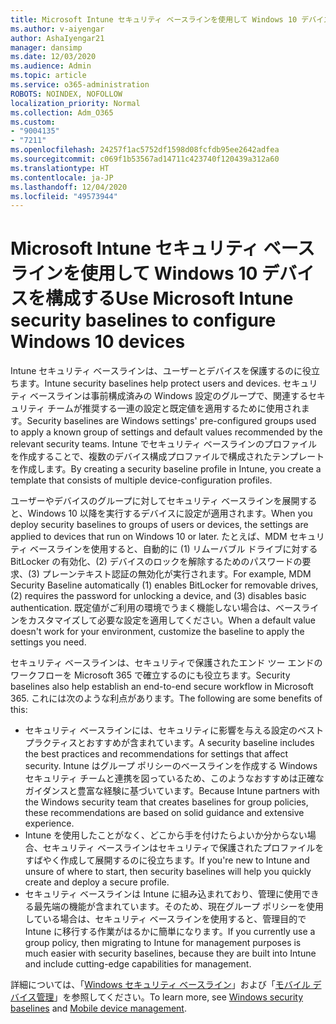```yaml
---
title: Microsoft Intune セキュリティ ベースラインを使用して Windows 10 デバイスを構成する
ms.author: v-aiyengar
author: AshaIyengar21
manager: dansimp
ms.date: 12/03/2020
ms.audience: Admin
ms.topic: article
ms.service: o365-administration
ROBOTS: NOINDEX, NOFOLLOW
localization_priority: Normal
ms.collection: Adm_O365
ms.custom:
- "9004135"
- "7211"
ms.openlocfilehash: 24257f1ac5752df1598d08fcfdb95ee2642adfea
ms.sourcegitcommit: c069f1b53567ad14711c423740f120439a312a60
ms.translationtype: HT
ms.contentlocale: ja-JP
ms.lasthandoff: 12/04/2020
ms.locfileid: "49573944"
---
```

# <a name="use-microsoft-intune-security-baselines-to-configure-windows-10-devices"></a><span data-ttu-id="67838-102">Microsoft Intune セキュリティ ベースラインを使用して Windows 10 デバイスを構成する</span><span class="sxs-lookup"><span data-stu-id="67838-102">Use Microsoft Intune security baselines to configure Windows 10 devices</span></span>

<span data-ttu-id="67838-103">Intune セキュリティ ベースラインは、ユーザーとデバイスを保護するのに役立ちます。</span><span class="sxs-lookup"><span data-stu-id="67838-103">Intune security baselines help protect users and devices.</span></span> <span data-ttu-id="67838-104">セキュリティ ベースラインは事前構成済みの Windows 設定のグループで、関連するセキュリティ チームが推奨する一連の設定と既定値を適用するために使用されます。</span><span class="sxs-lookup"><span data-stu-id="67838-104">Security baselines are Windows settings' pre-configured groups used to apply a known group of settings and default values recommended by the relevant security teams.</span></span> <span data-ttu-id="67838-105">Intune でセキュリティ ベースラインのプロファイルを作成することで、複数のデバイス構成プロファイルで構成されたテンプレートを作成します。</span><span class="sxs-lookup"><span data-stu-id="67838-105">By creating a security baseline profile in Intune, you create a template that consists of multiple device-configuration profiles.</span></span>

<span data-ttu-id="67838-106">ユーザーやデバイスのグループに対してセキュリティ ベースラインを展開すると、Windows 10 以降を実行するデバイスに設定が適用されます。</span><span class="sxs-lookup"><span data-stu-id="67838-106">When you deploy security baselines to groups of users or devices, the settings are applied to devices that run on Windows 10 or later.</span></span> <span data-ttu-id="67838-107">たとえば、MDM セキュリティ ベースラインを使用すると、自動的に (1) リムーバブル ドライブに対する BitLocker の有効化、(2) デバイスのロックを解除するためのパスワードの要求、(3) プレーンテキスト認証の無効化が実行されます。</span><span class="sxs-lookup"><span data-stu-id="67838-107">For example, MDM Security Baseline automatically (1) enables BitLocker for removable drives, (2) requires the password for unlocking a device, and (3) disables basic authentication.</span></span> <span data-ttu-id="67838-108">既定値がご利用の環境でうまく機能しない場合は、ベースラインをカスタマイズして必要な設定を適用してください。</span><span class="sxs-lookup"><span data-stu-id="67838-108">When a default value doesn't work for your environment, customize the baseline to apply the settings you need.</span></span>

<span data-ttu-id="67838-109">セキュリティ ベースラインは、セキュリティで保護されたエンド ツー エンドのワークフローを Microsoft 365 で確立するのにも役立ちます。</span><span class="sxs-lookup"><span data-stu-id="67838-109">Security baselines also help establish an end-to-end secure workflow in Microsoft 365.</span></span> <span data-ttu-id="67838-110">これには次のような利点があります。</span><span class="sxs-lookup"><span data-stu-id="67838-110">The following are some benefits of this:</span></span>

- <span data-ttu-id="67838-111">セキュリティ ベースラインには、セキュリティに影響を与える設定のベスト プラクティスとおすすめが含まれています。</span><span class="sxs-lookup"><span data-stu-id="67838-111">A security baseline includes the best practices and recommendations for settings that affect security.</span></span> <span data-ttu-id="67838-112">Intune はグループ ポリシーのベースラインを作成する Windows セキュリティ チームと連携を図っているため、このようなおすすめは正確なガイダンスと豊富な経験に基づいています。</span><span class="sxs-lookup"><span data-stu-id="67838-112">Because Intune partners with the Windows security team that creates baselines for group policies, these recommendations are based on solid guidance and extensive experience.</span></span>
- <span data-ttu-id="67838-113">Intune を使用したことがなく、どこから手を付けたらよいか分からない場合、セキュリティ ベースラインはセキュリティで保護されたプロファイルをすばやく作成して展開するのに役立ちます。</span><span class="sxs-lookup"><span data-stu-id="67838-113">If you're new to Intune and unsure of where to start, then security baselines will help you quickly create and deploy a secure profile.</span></span>
- <span data-ttu-id="67838-114">セキュリティ ベースラインは Intune に組み込まれており、管理に使用できる最先端の機能が含まれています。そのため、現在グループ ポリシーを使用している場合は、セキュリティ ベースラインを使用すると、管理目的で Intune に移行する作業がはるかに簡単になります。</span><span class="sxs-lookup"><span data-stu-id="67838-114">If you currently use a group policy, then migrating to Intune for management purposes is much easier with security baselines, because they are built into Intune and include cutting-edge capabilities for management.</span></span>

<span data-ttu-id="67838-115">詳細については、「[Windows セキュリティ ベースライン](https://go.microsoft.com/fwlink/?linkid=2141503)」および「[モバイル デバイス管理](https://go.microsoft.com/fwlink/?linkid=2141701)」を参照してください。</span><span class="sxs-lookup"><span data-stu-id="67838-115">To learn more, see [Windows security baselines](https://go.microsoft.com/fwlink/?linkid=2141503) and [Mobile device management](https://go.microsoft.com/fwlink/?linkid=2141701).</span></span>